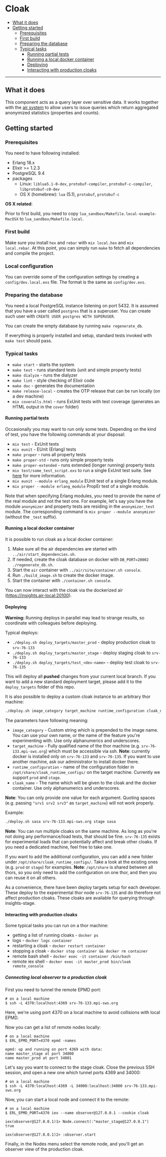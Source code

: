 # Cloak

- [What it does](#what-it-does)
- [Getting started](#getting-started)
    - [Prerequisites](#prerequisites)
    - [First build](#first-build)
    - [Preparing the database](#preparing-the-database)
    - [Typical tasks](#typical-tasks)
        - [Running partial tests](#running-partial-tests)
        - [Running a local docker container](#running-a-local-docker-container)
        - [Deploying](#deploying)
        - [Interacting with production cloaks](#interacting-with-production-cloaks)

----------------------


## What it does

This component acts as a query layer over sensitive data. It works together with the [air system](../air/) to allow users to issue queries which return aggregated anonymized statistics (properties and counts).


## Getting started

### Prerequisites

You need to have following installed:

- Erlang 18.x
- Elixir >= 1.2.3
- PostgreSQL 9.4
- packages
    - Linux: `liblua5.1-0-dev`, `protobuf-compiler`, `protobuf-c-compiler`, `libprotobuf-c0-dev`
    - OS X (homebrew): `lua` (5.1), `protobuf`, `protobuf-c`


__OS X related__:

Prior to first build, you need to copy `lua_sandbox/Makefile.local-example-MacOSX` to `lua_sandbox/Makefile.local`.


### First build

Make sure you install `hex` and `rebar` with `mix local.hex` and `mix local.rebar`. At this point, you can simply run `make` to fetch all dependencies and compile the project.

### Local configuration

You can override some of the configuration settings by creating a `config/dev.local.exs` file. The format is the same as `config/dev.exs`.

### Preparing the database

You need a local PostgreSQL instance listening on port 5432. It is assumed that you have a user called `postgres` that is a superuser. You can create such user with `CREATE USER postgres WITH SUPERUSER`.

You can create the empty database by running `make regenerate_db`.

If everything is properly installed and setup, standard tests invoked with `make test` should pass.


### Typical tasks

- `make start` - starts the system
- `make test` - runs standard tests (unit and simple property tests)
- `make dialyze` - runs the dialyzer
- `make lint` - style checking of Elixir code
- `make doc` - generates the documentation
- `make release-local` - creates the OTP release that can be run locally (on a dev machine)
- `mix coveralls.html` - runs ExUnit tests with test coverage (generates an HTML output in the `cover` folder)


#### Running partial tests

Occasionally you may want to run only some tests. Depending on the kind of test, you have the following commands at your disposal:

- `mix test` - ExUnit tests
- `mix eunit` - EUnit (Erlang) tests
- `make proper` - runs all property tests
- `make proper-std` - runs only simple property tests
- `make proper-extended` - runs extended (longer running) property tests
- `mix test/some_test_script.exs` to run a single ExUnit test suite. See [here](http://elixir-lang.org/docs/stable/mix/Mix.Tasks.Test.html) for more information.
- `mix eunit --module erlang_module` EUnit test of a single Erlang module.
- `mix proper --module erlang_module` PropEr test of a single module.

Note that when specifying Erlang modules, you need to provide the name of the real module and not the test one. For example, let's say you have the module `anonymizer` and property tests are residing in the `anonymizer_test` module. The corresponding command is `mix proper --module anonymizer` (without the `_test` suffix).

#### Running a local docker container

It is possible to run cloak as a local docker container:

1. Make sure all the air dependencies are started with `../air/start_dependencies.sh`.
2. If needed, create the cloak database on docker with `DB_PORT=20002 ./regenerate_db.sh`.
3. Start the `air` container with `../air/site/container.sh console`.
4. Run `./build_image.sh` to create the docker image.
5. Start the container with `./container.sh console`.

You can now interact with the cloak via the dockerized air (https://insights.air-local:20100).

#### Deploying

__Warning:__ Running deploys in parallel may lead to strange results, so coordinate with colleagues before deploying.

Typical deploys:

- `./deploy.sh deploy_targets/master_prod` - deploy production cloak to `srv-76-133`
- `./deploy.sh deploy_targets/master_stage` - deploy staging cloak to `srv-76-133`
- `./deploy.sh deploy_targets/test_<dev-name>` - deploy test cloak to `srv-76-135`

This will deploy all __pushed__ changes from your current local branch.
If you want to add a new standard deployment target, please add it to the `deploy_targets` folder of
this repo.

It is also possible to deploy a custom cloak instance to an arbitrary thor machine:

```bash
./deploy.sh image_category target_machine runtime_configuration cloak_name
```

The parameters have following meaning:

- `image_category` - Custom string which is prepended to the image name. You can use your own name, or the name of the feature you're experimenting with. Use only alphanumerics and underscores.
- `target_machine` - Fully qualified name of the thor machine (e.g. `srv-76-133.mpi-sws.org`) which must be accessible via ssh. __Note__: currently docker is installed only on `srv-76-133` and `srv-76-135`. If you want to use another machine, ask our administrator to install docker there.
- `runtime_configuration` - name of the configuration folder in `/opt/share/cloak_runtime_configs/` on the target machine. Currently we support `prod` and `stage`.
- `cloak_name` - The name which will be given to the cloak and the docker container. Use only alphanumerics and underscores.

__Note__: You can only provide one value for each argument. Quoting spaces (e.g. passing `"srv1 srv2 srv3"` as `target_machine`) will not work properly.

Example:

```bash
./deploy.sh sasa srv-76-133.mpi-sws.org stage sasa
```

__Note__: You can run multiple cloaks on the same machine. As long as you're not doing any performance/load tests, that should be fine. `srv-76-135` exists for experimental loads that can potentially affect and break other cloaks. If you need a dedicated machine, feel free to take one.

If you want to add the additional configuration, you can add a new folder under `/opt/share/cloak_runtime_configs/`. Take a look at the existing ones (e.g. `prod` or `stage`) for examples. __Note__: `/opt/share` is shared between all thors, so you only need to add the configuration on one thor, and then you can reuse it on all others.

As a convenience, there have been deploy targets setup for each developer.
These deploy to the experimental thor node `srv-76-135` and do therefore not affect production cloaks.
These cloaks are available for querying through insights-stage.

#### Interacting with production cloaks

Some typical tasks you can run on a thor machine:

- getting a list of running cloaks - `docker ps`
- logs - `docker logs container`
- restarting a cloak - `docker restart container`
- stopping a cloak - `docker stop container && docker rm container`
- remote bash shell - `docker exec -it container /bin/bash`
- remote iex shell - `docker exec -it master_prod bin/cloak remote_console`

##### Connecting local observer to a production cloak

First you need to tunnel the remote EPMD port:

```
# on a local machine
$ ssh -L 4370:localhost:4369 srv-76-133.mpi-sws.org
```

Here, we're using port 4370 on a local machine to avoid collisions with local EPMD.

Now you can get a list of remote nodes locally:

```
# on a local machine
$ ERL_EPMD_PORT=4370 epmd -names

epmd: up and running on port 4369 with data:
name master_stage at port 34000
name master_prod at port 34001
```

Let's say you want to connect to the stage cloak. Close the previous SSH session, and open a new one which tunnel ports 4369 and 34000:

```
# on a local machine
$ ssh -L 4370:localhost:4369 -L 34000:localhost:34000 srv-76-133.mpi-sws.org
```

Now, you can start a local node and connect it to the remote:

```
# on a local machine
$ ERL_EPMD_PORT=4370 iex --name observer@127.0.0.1 --cookie cloak

iex(observer@127.0.0.1)1> Node.connect(:"master_stage@127.0.0.1")
true

iex(observer@127.0.0.1)2> :observer.start
```

Finally, in the Nodes menu select the remote node, and you'll get an observer view of the production cloak.
